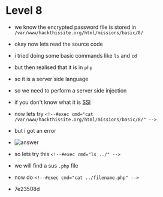 # Level 8

- we know the encrypted password file is stored in `/var/www/hackthissite.org/html/missions/basic/8/`
- okay now lets read the source code
- i tried doing some basic commands like `ls` and `cd`
- but then realised that it is in `php`
- so it is a server side language
- so we need to perform a server side injection
- if you don't know what it is [SSI](https://owasp.org/www-community/attacks/Server-Side_Includes_(SSI)_Injection)
- now lets try 	`<!--#exec cmd="cat /var/www/hackthissite.org/html/missions/basic/8/" -->`
- but i got an error
- ![answer](/home/hj/hack_this_site/basic_missions/lvl_8/ans.png)
- so lets try this `<!--#exec cmd="ls ../" -->`
- we will find a sus `.php` file
- now do `<!--#exec cmd="cat ../filename.php" -->`

- 7e23508d
